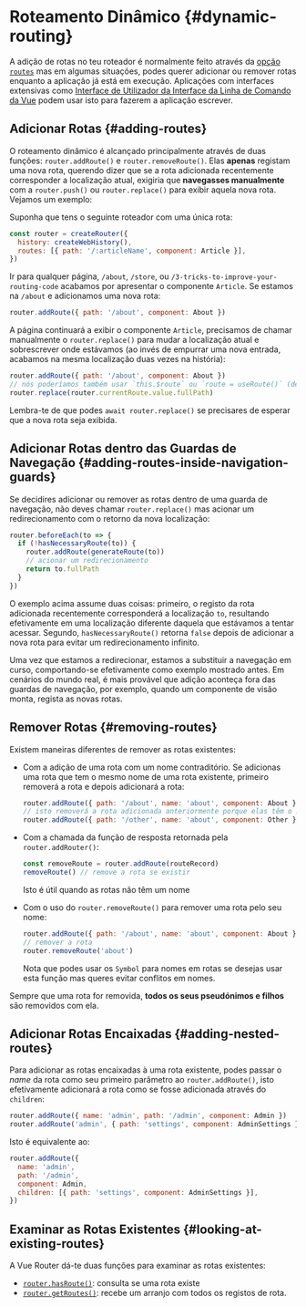 # Roteamento Dinâmico {#dynamic-routing}

<VueSchoolLink
  href="https://vueschool.io/lessons/vue-router-4-dynamic-routing"
  title="Aprenda como adicionar rotas em tempo de execução"
/>

A adição de rotas no teu roteador é normalmente feito através da [opção `routes`](../../api/#routes) mas em algumas situações, podes querer adicionar ou remover rotas enquanto a aplicação já está em execução. Aplicações com interfaces extensivas como [Interface de Utilizador da Interface da Linha de Comando da Vue](https://cli.vuejs.org/dev-guide/ui-api.html) podem usar isto para fazerem a aplicação escrever.

## Adicionar Rotas {#adding-routes}

O roteamento dinâmico é alcançado principalmente através de duas funções: `router.addRoute()` e `router.removeRoute()`. Elas **apenas** registam uma nova rota, querendo dizer que se a rota adicionada recentemente corresponder a localização atual, exigiria que **navegasses manualmente** com a `router.push()` ou `router.replace()` para exibir aquela nova rota. Vejamos um exemplo:

Suponha que tens o seguinte roteador com uma única rota:

```js
const router = createRouter({
  history: createWebHistory(),
  routes: [{ path: '/:articleName', component: Article }],
})
```

Ir para qualquer página, `/about`, `/store`, ou `/3-tricks-to-improve-your-routing-code` acabamos por apresentar o componente `Article`. Se estamos na `/about` e adicionamos uma nova rota:

```js
router.addRoute({ path: '/about', component: About })
```

A página continuará a exibir o componente `Article`, precisamos de chamar manualmente o `router.replace()` para mudar a localização atual e sobrescrever onde estávamos (ao invés de empurrar uma nova entrada, acabamos na mesma localização duas vezes na história):

```js
router.addRoute({ path: '/about', component: About })
// nós poderíamos também usar `this.$route` ou `route = useRoute()` (dentro de uma `setup`)
router.replace(router.currentRoute.value.fullPath)
```

Lembra-te de que podes `await router.replace()` se precisares de esperar que a nova rota seja exibida.

## Adicionar Rotas dentro das Guardas de Navegação {#adding-routes-inside-navigation-guards}

Se decidires adicionar ou remover as rotas dentro de uma guarda de navegação, não deves chamar `router.replace()` mas acionar um redirecionamento com o retorno da nova localização:

```js
router.beforeEach(to => {
  if (!hasNecessaryRoute(to)) {
    router.addRoute(generateRoute(to))
    // acionar um redirecionamento
    return to.fullPath
  }
})
```

O exemplo acima assume duas coisas: primeiro, o registo da rota adicionada recentemente corresponderá a localização `to`, resultando efetivamente em uma localização diferente daquela que estávamos a tentar acessar. Segundo, `hasNecessaryRoute()` retorna `false` depois de adicionar a nova rota para evitar um redirecionamento infinito.

Uma vez que estamos a redirecionar, estamos a substituir a navegação em curso, comportando-se efetivamente como exemplo mostrado antes. Em cenários do mundo real, é mais provável que adição aconteça fora das guardas de navegação, por exemplo, quando um componente de visão monta, regista as novas rotas.

## Remover Rotas {#removing-routes}

Existem maneiras diferentes de remover as rotas existentes:

- Com a adição de uma rota com um nome contraditório. Se adicionas uma rota que tem o mesmo nome de uma rota existente, primeiro removerá a rota e depois adicionará a rota:

  ```js
  router.addRoute({ path: '/about', name: 'about', component: About })
  // isto removerá a rota adicionada anteriormente porque elas têm o mesmo nome e nomes são únicos
  router.addRoute({ path: '/other', name: 'about', component: Other })
  ```

- Com a chamada da função de resposta retornada pela `router.addRouter()`:

  ```js
  const removeRoute = router.addRoute(routeRecord)
  removeRoute() // remove a rota se existir
  ```

  Isto é útil quando as rotas não têm um nome

- Com o uso do `router.removeRoute()` para remover uma rota pelo seu nome:

  ```js
  router.addRoute({ path: '/about', name: 'about', component: About })
  // remover a rota
  router.removeRoute('about')
  ```

  Nota que podes usar os `Symbol` para nomes em rotas se desejas usar esta função mas queres evitar conflitos em nomes.

Sempre que uma rota for removida, **todos os seus pseudónimos e filhos** são removidos com ela.

## Adicionar Rotas Encaixadas {#adding-nested-routes}

Para adicionar as rotas encaixadas à uma rota existente, podes passar o _name_ da rota como seu primeiro parâmetro ao `router.addRoute()`, isto efetivamente adicionará a rota como se fosse adicionada através do `children`:

```js
router.addRoute({ name: 'admin', path: '/admin', component: Admin })
router.addRoute('admin', { path: 'settings', component: AdminSettings })
```

Isto é equivalente ao:

```js
router.addRoute({
  name: 'admin',
  path: '/admin',
  component: Admin,
  children: [{ path: 'settings', component: AdminSettings }],
})
```

## Examinar as Rotas Existentes {#looking-at-existing-routes}

A Vue Router dá-te duas funções para examinar as rotas existentes:

- [`router.hasRoute()`](../../api/#hasroute): consulta se uma rota existe
- [`router.getRoutes()`](../../api/#getroutes): recebe um arranjo com todos os registos de rota.
